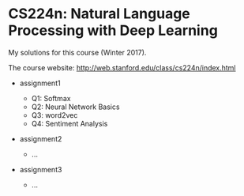 # CS224n: Natural Language Processing with Deep Learning

My solutions for this course (Winter 2017).

The course website: http://web.stanford.edu/class/cs224n/index.html

- assignment1
  - Q1: Softmax
  - Q2: Neural Network Basics
  - Q3: word2vec
  - Q4: Sentiment Analysis

- assignment2
  - ...

- assignment3
  - ...
